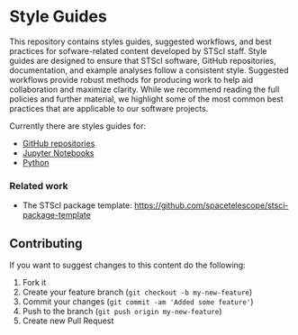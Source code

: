 # Style Guides

This repository contains styles guides, suggested workflows, and best practices for sofware-related content developed by STScI staff. Style guides are designed to ensure that STScI software, GitHub repositories, documentation, and example analyses follow a consistent style. Suggested workflows provide robust methods for producing work to help aid collaboration and maximize clarity. While we recommend reading the full policies and further material, we highlight some of the most common best practices that are applicable to our software projects.  

Currently there are styles guides for:

- [GitHub repositories](guides/github-repositories.md)
- [Jupyter Notebooks](guides/jupyter-notebooks.md)
- [Python](guides/python.md)

### Related work

- The STScI package template: https://github.com/spacetelescope/stsci-package-template

## Contributing

If you want to suggest changes to this content do the following:

1. Fork it
2. Create your feature branch (`git checkout -b my-new-feature`)
3. Commit your changes (`git commit -am 'Added some feature'`)
4. Push to the branch (`git push origin my-new-feature`)
5. Create new Pull Request
